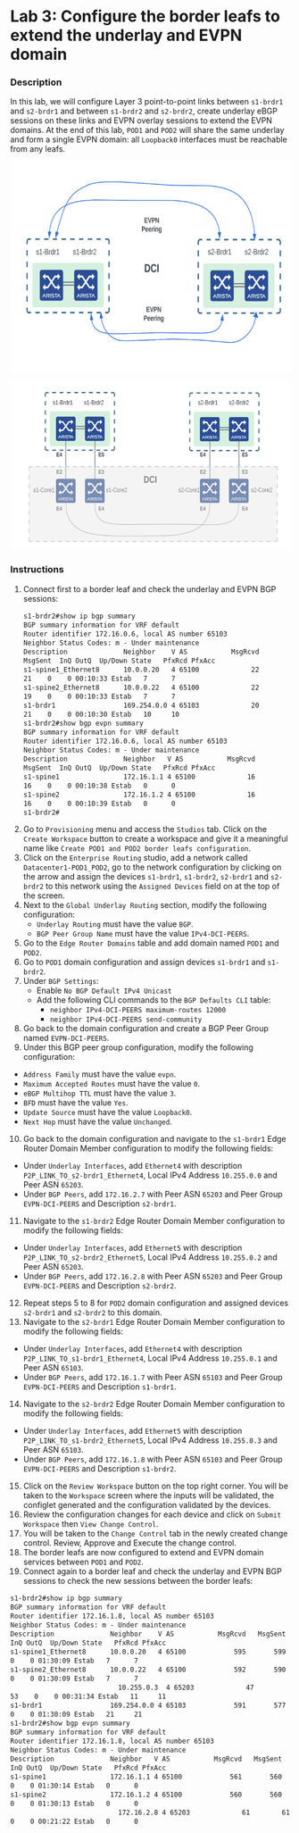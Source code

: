 # Lab 3: Configure the border leafs to extend the underlay and EVPN domain

### Description

In this lab, we will configure Layer 3 point-to-point links between `s1-brdr1` and `s2-brdr1` and between `s1-brdr2` and `s2-brdr2`, create underlay eBGP sessions on these links and EVPN overlay sessions to extend the EVPN domains.
At the end of this lab, `POD1` and `POD2` will share the same underlay and form a single EVPN domain: all `Loopback0` interfaces must be reachable from any leafs.

<p align="center">
<img src="../images/Brdr.png"  width="666" height="378">
</p>

<p align="center">
<img src="../images/BrdrConnections.png"  width="600" height="300">
</p>

### Instructions

1. Connect first to a border leaf and check the underlay and EVPN BGP sessions:
   ```cli
   s1-brdr2#show ip bgp summary
   BGP summary information for VRF default
   Router identifier 172.16.0.6, local AS number 65103
   Neighbor Status Codes: m - Under maintenance
   Description              Neighbor    V AS           MsgRcvd   MsgSent  InQ OutQ  Up/Down State   PfxRcd PfxAcc
   s1-spine1_Ethernet8      10.0.0.20   4 65100             22        21    0    0 00:10:33 Estab   7      7
   s1-spine2_Ethernet8      10.0.0.22   4 65100             22        19    0    0 00:10:33 Estab   7      7
   s1-brdr1                 169.254.0.0 4 65103             20        21    0    0 00:10:30 Estab   10     10
   s1-brdr2#show bgp evpn summary
   BGP summary information for VRF default
   Router identifier 172.16.0.6, local AS number 65103
   Neighbor Status Codes: m - Under maintenance
   Description              Neighbor   V AS           MsgRcvd   MsgSent  InQ OutQ  Up/Down State   PfxRcd PfxAcc
   s1-spine1                172.16.1.1 4 65100             16        16    0    0 00:10:38 Estab   0      0
   s1-spine2                172.16.1.2 4 65100             16        16    0    0 00:10:39 Estab   0      0
   s1-brdr2#
   ```
2. Go to `Provisioning` menu and access the `Studios` tab. Click on the `Create Workspace` button to create a workspace and give it a meaningful name like `Create POD1 and POD2 border leafs configuration`.
3. Click on the `Enterprise Routing` studio, add a network called `Datacenter1-POD1_POD2`, go to the network configuration by clicking on the arrow and assign the devices `s1-brdr1`, `s1-brdr2`, `s2-brdr1` and `s2-brdr2` to this network using the `Assigned Devices` field on at the top of the screen.
4. Next to the `Global Underlay Routing` section, modify the following configuration:
   - `Underlay Routing` must have the value `BGP`.
   - `BGP Peer Group Name` must have the value `IPv4-DCI-PEERS`.
5. Go to the `Edge Router Domains` table and add domain named `POD1` and `POD2`.
6. Go to `POD1` domain configuration and assign devices `s1-brdr1` and `s1-brdr2`.
7. Under `BGP Settings`:
   - Enable `No BGP Default IPv4 Unicast`
   - Add the following CLI commands to the `BGP Defaults CLI` table:
     - `neighbor IPv4-DCI-PEERS maximum-routes 12000`
     - `neighbor IPv4-DCI-PEERS send-community`
8. Go back to the domain configuration and create a BGP Peer Group named `EVPN-DCI-PEERS`.
9.  Under this BGP peer group configuration, modify the following configuration:
   - `Address Family` must have the value `evpn`.
   - `Maximum Accepted Routes` must have the value `0`.
   - `eBGP Multihop TTL` must have the value `3`.
   - `BFD` must have the value `Yes`.
   - `Update Source` must have the value `Loopback0`.
   - `Next Hop` must have the value `Unchanged`.
10. Go back to the domain configuration and navigate to the `s1-brdr1` Edge Router Domain Member configuration to modify the following fields:
   - Under `Underlay Interfaces`, add `Ethernet4` with description `P2P_LINK_TO_s2-brdr1_Ethernet4`, Local IPv4 Address `10.255.0.0` and Peer ASN `65203`.
   - Under `BGP Peers`, add `172.16.2.7` with Peer ASN `65203` and Peer Group `EVPN-DCI-PEERS` and Description `s2-brdr1`.
11. Navigate to the `s1-brdr2` Edge Router Domain Member configuration to modify the following fields:
   - Under `Underlay Interfaces`, add `Ethernet5` with description `P2P_LINK_TO_s2-brdr2_Ethernet5`, Local IPv4 Address `10.255.0.2` and Peer ASN `65203`.
   - Under `BGP Peers`, add `172.16.2.8` with Peer ASN `65203` and Peer Group `EVPN-DCI-PEERS` and Description `s2-brdr2`.
12. Repeat steps 5 to 8 for `POD2` domain configuration and assigned devices `s2-brdr1` and `s2-brdr2` to this domain.
13. Navigate to the `s2-brdr1` Edge Router Domain Member configuration to modify the following fields:
   - Under `Underlay Interfaces`, add `Ethernet4` with description `P2P_LINK_TO_s1-brdr1_Ethernet4`, Local IPv4 Address `10.255.0.1` and Peer ASN `65103`.
   - Under `BGP Peers`, add `172.16.1.7` with Peer ASN `65103` and Peer Group `EVPN-DCI-PEERS` and Description `s1-brdr1`.
14. Navigate to the `s2-brdr2` Edge Router Domain Member configuration to modify the following fields:
   - Under `Underlay Interfaces`, add `Ethernet5` with description `P2P_LINK_TO_s1-brdr2_Ethernet5`, Local IPv4 Address `10.255.0.3` and Peer ASN `65103`.
   - Under `BGP Peers`, add `172.16.1.8` with Peer ASN `65103` and Peer Group `EVPN-DCI-PEERS` and Description `s1-brdr2`.
15. Click on the `Review Workspace` button on the top right corner. You will be taken to the `Workspace` screen where the inputs will be validated, the configlet generated and the configuration validated by the devices.
16. Review the configuration changes for each device and click on `Submit Workspace` then `View Change Control`.
17. You will be taken to the `Change Control` tab in the newly created change control. Review, Approve and Execute the change control.
18. The border leafs are now configured to extend and EVPN domain services between `POD1` and `POD2`.
19. Connect again to a border leaf and check the underlay and EVPN BGP sessions to check the new sessions between the border leafs:
   ```cli
   s1-brdr2#show ip bgp summary
   BGP summary information for VRF default
   Router identifier 172.16.1.8, local AS number 65103
   Neighbor Status Codes: m - Under maintenance
   Description              Neighbor    V AS           MsgRcvd   MsgSent  InQ OutQ  Up/Down State   PfxRcd PfxAcc
   s1-spine1_Ethernet8      10.0.0.20   4 65100            595       599    0    0 01:30:09 Estab   7      7
   s1-spine2_Ethernet8      10.0.0.22   4 65100            592       590    0    0 01:30:09 Estab   7      7
                              10.255.0.3  4 65203             47        53    0    0 00:31:34 Estab   11     11
   s1-brdr1                 169.254.0.0 4 65103            591       577    0    0 01:30:09 Estab   21     21
   s1-brdr2#show bgp evpn summary
   BGP summary information for VRF default
   Router identifier 172.16.1.8, local AS number 65103
   Neighbor Status Codes: m - Under maintenance
   Description              Neighbor   V AS           MsgRcvd   MsgSent  InQ OutQ  Up/Down State   PfxRcd PfxAcc
   s1-spine1                172.16.1.1 4 65100            561       560    0    0 01:30:14 Estab   0      0
   s1-spine2                172.16.1.2 4 65100            560       560    0    0 01:30:13 Estab   0      0
                              172.16.2.8 4 65203             61        61    0    0 00:21:22 Estab   0      0
   ```
